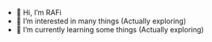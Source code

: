 - 👋 Hi, I’m RAFi
- 👀 I’m interested in many things (Actually exploring)
- 🌱 I’m currently learning some things (Actually exploring)

<!---
Raf-codes/Raf-codes is a ✨ special ✨ repository because its `README.md` (this file) appears on your GitHub profile.
You can click the Preview link to take a look at your changes.
--->

